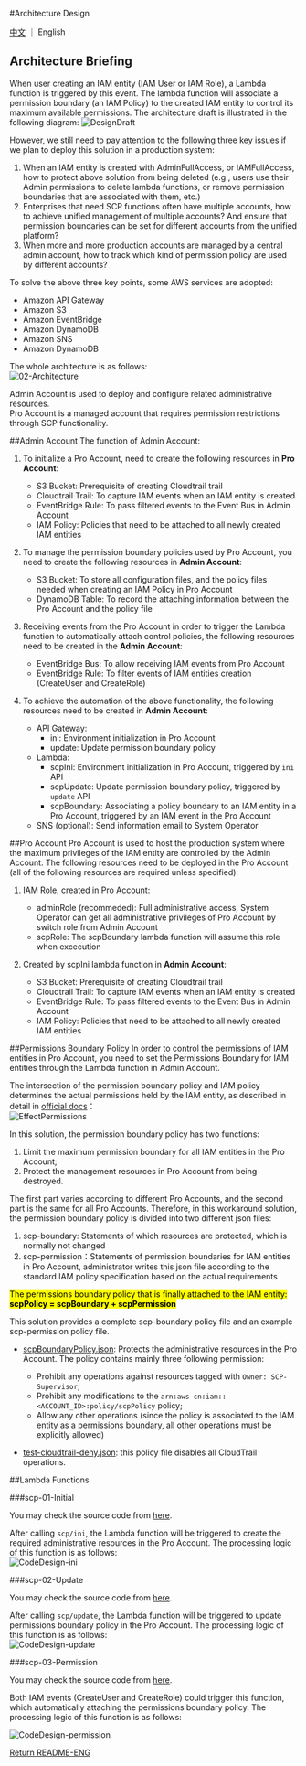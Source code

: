 #Architecture Design

[中文](Architecture-CHN.md) ｜ English

## Architecture Briefing
When user creating an IAM entity (IAM User or IAM Role), a Lambda function is triggered by this event. The lambda function will associate a permission boundary (an IAM Policy) to the created IAM entity to control its maximum available permissions. The architecture draft is illustrated in the following diagram: 
![DesignDraft](png/01-DesignDraft.png "DesignDraft")

However, we still need to pay attention to the following three key issues if we plan to deploy this solution in a production system:

1. When an IAM entity is created with AdminFullAccess, or IAMFullAccess, how to protect above solution from being deleted (e.g., users use their Admin permissions to delete lambda functions, or remove permission boundaries that are associated with them, etc.)
2. Enterprises that need SCP functions often have multiple accounts, how to achieve unified management of multiple accounts? And ensure that permission boundaries can be set for different accounts from the unified platform?
3. When more and more production accounts are managed by a central admin account, how to track which kind of permission policy are used by different accounts?

To solve the above three key points, some AWS services are adopted: 

- Amazon API Gateway
- Amazon S3 
- Amazon EventBridge
- Amazon DynamoDB 
- Amazon SNS
- Amazon DynamoDB  

The whole architecture is as follows:  
![02-Architecture](png/02-Architecture.png "Architecture")

Admin Account is used to deploy and configure related administrative resources.  
Pro Account is a managed account that requires permission restrictions through SCP functionality.

##Admin Account 
The function of Admin Account: 

1. To initialize a Pro Account, need to create the following resources in **Pro Account**:
	- S3 Bucket: Prerequisite of creating Cloudtrail trail
	- Cloudtrail Trail: To capture IAM events when an IAM entity is created
	- EventBridge Rule: To pass filtered events to the Event Bus in Admin Account
	- IAM Policy: Policies that need to be attached to all newly created IAM entities

2. To manage the permission boundary policies used by Pro Account, you need to create the following resources in **Admin Account**:
	- S3 Bucket: To store all configuration files, and the policy files needed when creating an IAM Policy in Pro Account
	- DynamoDB Table: To record the attaching information between the Pro Account and the policy file
	
3. Receiving events from the Pro Account in order to trigger the Lambda function to automatically attach control policies, the following resources need to be created in the **Admin Account**:
	- EventBridge Bus: To allow receiving IAM events from Pro Account
	- EventBridge Rule: To filter events of IAM entities creation (CreateUser and CreateRole)

4. To achieve the automation of the above functionality, the following resources need to be created in **Admin Account**:
	- API Gateway:
		- ini: Environment initialization in Pro Account
		- update: Update permission boundary policy
	- Lambda:
		- scpIni: Environment initialization in Pro Account, triggered by ```ini``` API
		- scpUpdate: Update permission boundary policy, triggered by ```update``` API
		- scpBoundary: Associating a policy boundary to an IAM entity in a Pro Account, triggered by an IAM event in the Pro Account
	- SNS (optional): Send information email to System Operator

##Pro Account
Pro Account is used to host the production system where the maximum privileges of the IAM entity are controlled by the Admin Account. The following resources need to be deployed in the Pro Account (all of the following resources are required unless specified):

1. IAM Role, created in Pro Account:  
	- adminRole (recommeded): Full administrative access, System Operator can get all administrative privileges of Pro Account by switch role from Admin Account
	- scpRole: The scpBoundary lambda function will assume this role when excecution

2. Created by scpIni lambda function in **Admin Account**: 
	- S3 Bucket: Prerequisite of creating Cloudtrail trail
	- Cloudtrail Trail: To capture IAM events when an IAM entity is created
	- EventBridge Rule: To pass filtered events to the Event Bus in Admin Account
	- IAM Policy: Policies that need to be attached to all newly created IAM entities

##Permissions Boundary Policy
In order to control the permissions of IAM entities in Pro Account, you need to set the Permissions Boundary for IAM entities through the Lambda function in Admin Account.

The intersection of the permission boundary policy and IAM policy determines the actual permissions held by the IAM entity, as described in detail in [official docs](https://docs.aws.amazon.com/IAM/latest/UserGuide/access_policies_boundaries.html)：  
![EffectPermissions](png/03-EffectPermissions.png "EffectPermissions")

In this solution, the permission boundary policy has two functions:

1. Limit the maximum permission boundary for all IAM entities in the Pro Account;
2. Protect the management resources in Pro Account from being destroyed.

The first part varies according to different Pro Accounts, and the second part is the same for all Pro Accounts. Therefore, in this workaround solution, the permission boundary policy is divided into two different json files:

1. scp-boundary: Statements of which resources are protected, which is normally not changed
2. scp-permission：Statements of permission boundaries for IAM entities in Pro Account, administrator writes this json file according to the standard IAM policy specification based on the actual requirements

<mark>The permissions boundary policy that is finally attached to the IAM entity: **scpPolicy = scpBoundary + scpPermission**</mark>

This solution provides a complete scp-boundary policy file and an example scp-permission policy file.

- [scpBoundaryPolicy.json](resources/s3-scp-boundary/scpBoundaryPolicy.json): Protects the administrative resources in the Pro Account. The policy contains mainly three following permission:

	- Prohibit any operations against resources tagged with ```Owner: SCP-Supervisor```;
	- Prohibit any modifications to the ```arn:aws-cn:iam::<ACCOUNT_ID>:policy/scpPolicy``` policy;
	- Allow any other operations (since the policy is associated to the IAM entity as a permissions boundary, all other operations must be explicitly allowed)

- [test-cloudtrail-deny.json](resources/s3-scp-permission/test-cloudtrail-deny.json): this policy file disables all CloudTrail operations.

##Lambda Functions

###scp-01-Initial

You may check the source code from [here](../deployment/code/scp-01-Initial.py).  

After calling ```scp/ini```, the Lambda function will be triggered to create the required administrative resources in the Pro Account. The processing logic of this function is as follows:  
![CodeDesign-ini](png/05-CodeDesign-ini.png "CodeDesign-ini")

###scp-02-Update

You may check the source code from [here](../deployment/code/scp-02-Update.py).  

After calling ```scp/update```, the Lambda function will be triggered to update permissions boundary policy in the Pro Account. The processing logic of this function is as follows:   
![CodeDesign-update](png/06-CodeDesign-update.png "CodeDesign-update")

###scp-03-Permission

You may check the source code from [here](../deployment/code/scp-03-Permission.py).  

Both IAM events (CreateUser and CreateRole) could trigger this function, which automatically attaching the permissions boundary policy. The processing logic of this function is as follows:  

![CodeDesign-permission](png/05-CodeDesign-permission.png "CodeDesign-permission")

[Return README-ENG](../README-ENG.md)